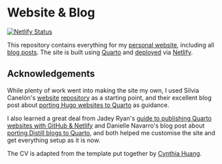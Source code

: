 # Website & Blog

[![Netlify Status](https://api.netlify.com/api/v1/badges/c550a53e-272d-41e0-8cb0-923421910df2/deploy-status)](https://app.netlify.com/sites/paulj1989/deploys)

This repository contains everything for my [personal website](https://paulrjohnson.net), including all [blog posts](https://paulrjohnson.net/blog). The site is built using [Quarto](https://quarto.org/) and [deployed](https://quarto.org/docs/publishing/netlify.html) via [Netlify](https://netlify.com).
## Acknowledgements

While plenty of work went into making the site my own, I used Silvia Canelón's [website](https://silviacanelon.com/) [repository](https://github.com/spcanelon/silvia) as a starting point, and their excellent blog post about [porting Hugo websites to Quarto](https://silviacanelon.com/blog/2023-09-29-hello-quarto/) as guidance. 

I also learned a great deal from Jadey Ryan's [guide to publishing Quarto websites with GitHub & Netlify](https://jadeyryan.com/blog/2023-11-19_publish-quarto-website/) and Danielle Navarro's blog post about [porting Distill blogs to Quarto](https://blog.djnavarro.net/posts/2022-04-20_porting-to-quarto/), and both helped me customise the site and get everything setup as it is now.

The CV is adapted from the template put together by [Cynthia Huang](https://www.cynthiahqy.com/posts/cv-html-pdf/).
